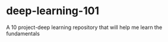 # deep-learning-101
A 10 project-deep learning repository that will help me learn the fundamentals 
